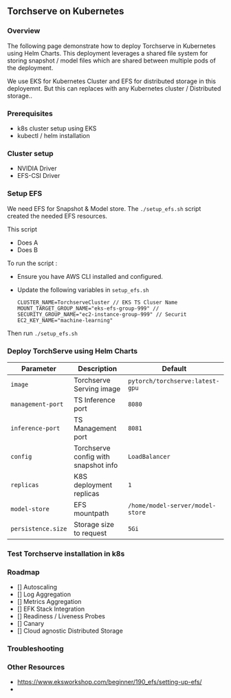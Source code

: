 
## Torchserve on Kubernetes

### Overview

The following page demonstrate how to deploy Torchserve in Kubernetes using Helm Charts. This deployment leverages a shared file system for storing snapshot / model files which are shared between multiple pods of the deployment.

We use EKS for Kubernetes Cluster and EFS for distributed storage in this deployemnt. But this can replaces with any Kubernetes cluster / Distributed storage..

### Prerequisites

* k8s cluster setup using EKS
* kubectl / helm installation

### Cluster setup

* NVIDIA Driver
* EFS-CSI Driver

### Setup EFS 

We need EFS for Snapshot & Model store. The `./setup_efs.sh` script created the needed EFS resources. 

This script 
* Does A
* Does B

To run the script : 


* Ensure you have AWS CLI installed and configured.
* Update the following variables in `setup_efs.sh`

    ```
    CLUSTER_NAME=TorchserveCluster // EKS TS Cluser Name
    MOUNT_TARGET_GROUP_NAME="eks-efs-group-999" // 
    SECURITY_GROUP_NAME="ec2-instance-group-999" // Securit
    EC2_KEY_NAME="machine-learning"
    ```

Then run `./setup_efs.sh`


### Deploy TorchServe using Helm Charts


| Parameter | Description | Default |
|-----------|-------------|---------|
| `image` | Torchserve Serving image | `pytorch/torchserve:latest-gpu` |
| `management-port` | TS Inference port | `8080` |
| `inference-port` | TS Management port | `8081` |
| `config` | Torchserve config with snapshot info  | `LoadBalancer` |
| `replicas`| K8S deployment replicas | `1` |
| `model-store`| EFS mountpath | `/home/model-server/model-store` |
| `persistence.size`| Storage size to request | `5Gi` |


### Test Torchserve installation in k8s

### Roadmap
* [] Autoscaling
* [] Log Aggregation
* [] Metrics Aggregation
* [] EFK Stack Integration
* [] Readiness / Liveness Probes
* [] Canary
* [] Cloud agnostic Distributed Storage

### Troubleshooting

### Other Resources

* https://www.eksworkshop.com/beginner/190_efs/setting-up-efs/
* 

